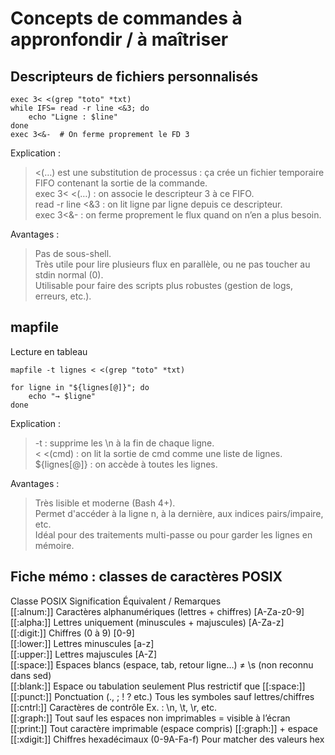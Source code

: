 # Concepts de commandes à appronfondir / à maîtriser  

## Descripteurs de fichiers personnalisés  

```shell
exec 3< <(grep "toto" *txt)
while IFS= read -r line <&3; do
    echo "Ligne : $line"
done
exec 3<&-  # On ferme proprement le FD 3
```

Explication :  

> <(…) est une substitution de processus : ça crée un fichier temporaire FIFO contenant la sortie de la commande.  
exec 3< <(…) : on associe le descripteur 3 à ce FIFO.  
read -r line <&3 : on lit ligne par ligne depuis ce descripteur.  
exec 3<&- : on ferme proprement le flux quand on n’en a plus besoin.  

Avantages :  

> Pas de sous-shell.  
Très utile pour lire plusieurs flux en parallèle, ou ne pas toucher au stdin normal (0).  
Utilisable pour faire des scripts plus robustes (gestion de logs, erreurs, etc.).  


## mapfile  

Lecture en tableau  

```shell
mapfile -t lignes < <(grep "toto" *txt)

for ligne in "${lignes[@]}"; do
    echo "→ $ligne"
done
```

Explication :  

> -t : supprime les \n à la fin de chaque ligne.  
< <(cmd) : on lit la sortie de cmd comme une liste de lignes.  
${lignes[@]} : on accède à toutes les lignes.  

Avantages :  

> Très lisible et moderne (Bash 4+).  
Permet d'accéder à la ligne n, à la dernière, aux indices pairs/impaire, etc.  
Idéal pour des traitements multi-passe ou pour garder les lignes en mémoire.  

## Fiche mémo : classes de caractères POSIX  

Classe POSIX	Signification	Équivalent / Remarques  
[[:alnum:]]	Caractères alphanumériques (lettres + chiffres)	[A-Za-z0-9]  
[[:alpha:]]	Lettres uniquement (minuscules + majuscules)	[A-Za-z]  
[[:digit:]]	Chiffres (0 à 9)	[0-9]  
[[:lower:]]	Lettres minuscules	[a-z]  
[[:upper:]]	Lettres majuscules	[A-Z]  
[[:space:]]	Espaces blancs (espace, tab, retour ligne…)	≠ \s (non reconnu dans sed)  
[[:blank:]]	Espace ou tabulation seulement	Plus restrictif que [[:space:]]  
[[:punct:]]	Ponctuation (., ; ! ? etc.)	Tous les symboles sauf lettres/chiffres  
[[:cntrl:]]	Caractères de contrôle	Ex. : \n, \t, \r, etc.  
[[:graph:]]	Tout sauf les espaces non imprimables	= visible à l’écran  
[[:print:]]	Tout caractère imprimable (espace compris)	[[:graph:]] + espace  
[[:xdigit:]]	Chiffres hexadécimaux (0-9A-Fa-f)	Pour matcher des valeurs hex  
